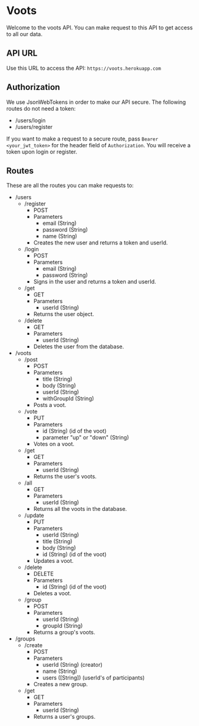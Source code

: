 # Voots
Welcome to the voots API. You can make request to this API to get access to all our data.

## API URL
Use this URL to access the API:
`https://voots.herokuapp.com`

## Authorization
We use JsonWebTokens in order to make our API secure. The following routes do not need a token:
- /users/login
- /users/register

If you want to make a request to a secure route, pass `Bearer <your_jwt_token>` for the header field of `Authorization`.
You will receive a token upon login or register.

## Routes
These are all the routes you can make requests to:
- /users
  - /register
    - POST
    - Parameters
      - email (String)
      - password (String)
      - name (String)
    - Creates the new user and returns a token and userId.
  - /login
    - POST
    - Parameters
      - email (String)
      - password (String)
    - Signs in the user and returns a token and userId.
  - /get
    - GET
    * Parameters
      - userId (String)
    - Returns the user object.
  - /delete
    - GET
    * Parameters
      - userId (String)
    - Deletes the user from the database.
- /voots
  - /post
    - POST
    * Parameters
      - title (String)
      - body (String)
      - userId (String)
      - withGroupId (String)
    - Posts a voot.
  - /vote
    - PUT
    * Parameters
      - id (String) (id of the voot)
      - parameter "up" or "down" (String)
    - Votes on a voot.
  - /get
    - GET
    * Parameters
      - userId (String)
    - Returns the user's voots.
  - /all
    - GET
    * Parameters
      - userId (String)
    - Returns all the voots in the database.
  - /update
    - PUT
    * Parameters
      - userId (String)
      - title (String)
      - body (String)
      - id (String) (id of the voot)
    - Updates a voot.
  - /delete
    - DELETE
    * Parameters
      - id (String) (id of the voot)
    - Deletes a voot.
  - /group
    - POST
    * Parameters
      - userId (String)
      - groupId (String)
    - Returns a group's voots.
- /groups
  - /create
    - POST
    * Parameters
      - userId (String) (creator)
      - name (String)
      - users ([String]) (userId's of participants)
    - Creates a new group.
  - /get
    - GET
    * Parameters
      - userId (String)
    - Returns a user's groups.
